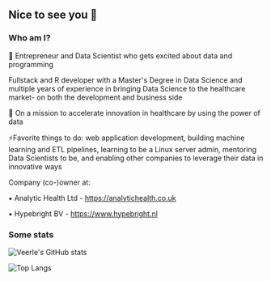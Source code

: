 ## Nice to see you 👋

### Who am I?

🚀 Entrepreneur and Data Scientist who gets excited about data and programming

Fullstack and R developer with a Master's Degree in Data Science and multiple years of experience in bringing Data Science to the healthcare market- on both the development and business side

💚 On a mission to accelerate innovation in healthcare by using the power of data

⚡️Favorite things to do: web application development, building machine learning and ETL pipelines, learning to be a Linux server admin, mentoring Data Scientists to be, and enabling other companies to leverage their data in innovative ways

Company (co-)owner at:

▪️ Analytic Health Ltd - https://analytichealth.co.uk

▪️ Hypebright BV - https://www.hypebright.nl

### Some stats

![Veerle's GitHub stats](https://github-readme-stats-git-master-hypebright.vercel.app/api?username=hypebright&show_icons=true&count_private=true&role=ORGANIZATION_MEMBER,COLLABORATOR)

![Top Langs](https://github-readme-stats-git-master-hypebright.vercel.app/api/top-langs/?username=hypebright&langs_count=8&layout=compact&role=ORGANIZATION_MEMBER,COLLABORATOR)



